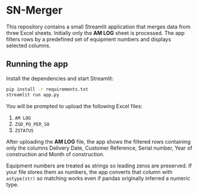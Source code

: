 # SN-Merger

This repository contains a small Streamlit application that merges data from
three Excel sheets. Initially only the **AM LOG** sheet is processed. The app
filters rows by a predefined set of equipment numbers and displays selected
columns.

## Running the app

Install the dependencies and start Streamlit:

```bash
pip install -r requirements.txt
streamlit run app.py
```

You will be prompted to upload the following Excel files:

1. `AM LOG`
2. `ZSD_PO_PER_SO`
3. `ZSTATUS`

After uploading the **AM LOG** file, the app shows the filtered rows containing
only the columns Delivery Date, Customer Reference, Serial number, Year of
construction and Month of construction.

Equipment numbers are treated as strings so leading zeros are preserved. If your
file stores them as numbers, the app converts that column with `astype(str)` so
matching works even if pandas originally inferred a numeric type.
